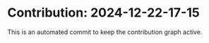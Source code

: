 # Contribution: 2024-12-22-17-15
This is an automated commit to keep the contribution graph active.
